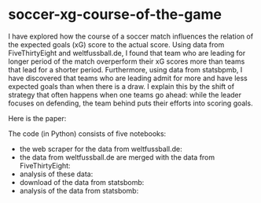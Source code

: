 # soccer-xg-course-of-the-game

I have explored how the course of a soccer match influences the relation of the expected goals (xG) score to the actual score. Using data from FiveThirtyEight and weltfussball.de, I found that team who are leading for longer period of the match overperform their xG scores more than teams that lead for a shorter period. Furthermore, using data from statsbpmb, I have  discovered that teams who are leading admit for more and have less expected goals than when there is a draw. I explain this by the shift of strategy that often happens when one teams go ahead: while the leader focuses on defending, the team behind puts their efforts into scoring goals.

Here is the paper:

The code (in Python) consists of five notebooks:
- the web scraper for the data from weltfussball.de:
- the data from weltfussball.de are merged with the data from FiveThirtyEight:
- analysis of these data:
- download of the data from statsbomb:
- analysis of the data from statsbomb:
